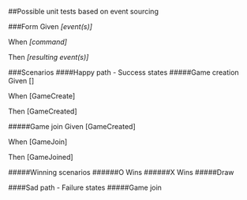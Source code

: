##Possible unit tests based on event sourcing

###Form
Given *[event(s)]*

When *[command]*

Then *[resulting event(s)]*

###Scenarios
####Happy path - Success states
#####Game creation
Given []

When [GameCreate]

Then [GameCreated]

#####Game join
Given [GameCreated]

When [GameJoin]

Then [GameJoined]

#####Winning scenarios
######O Wins
######X Wins
#####Draw

####Sad path - Failure states
#####Game join

